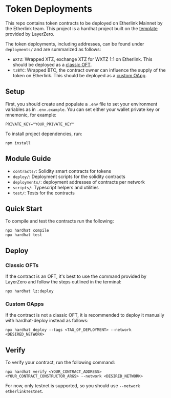 # Token Deployments

This repo contains token contracts to be deployed on Etherlink Mainnet by the Etherlink team. This project is a hardhat project built on the [template](https://docs.layerzero.network/v2/developers/evm/create-lz-oapp/start) provided by LayerZero.

The token deployments, including addresses, can be found under `deployments/` and are summarized as follows:
- `WXTZ`: Wrapped XTZ, exchange XTZ for WXTZ 1:1 on Etherlink. This should be deployed as a [classic OFT](#classic-ofts).
- `tzBTC`: Wrapped BTC, the contract owner can influence the supply of the token on Etherlink. This should be deployed as a [custom OApp](#custom-oapps).

## Setup

First, you should create and populate a `.env` file to set your environment variables as in `.env.example`. You can set either your wallet private key or mnemonic, for example:

```
PRIVATE_KEY="YOUR_PRIVATE_KEY"
```

To install project dependencies, run:

```
npm install
```

## Module Guide

- `contracts/`: Solidity smart contracts for tokens
- `deploy/`: Deployment scripts for the solidity contracts
- `deployments/`: deployment addresses of contracts per network
- `scripts/`: Typescript helpers and utilities
- `test/`: Tests for the contracts

## Quick Start

To compile and test the contracts run the following:

```
npx hardhat compile
npx hardhat test
```

## Deploy

### Classic OFTs

If the contract is an OFT, it's best to use the command provided by LayerZero and follow the steps outlined in the terminal:

```
npx hardhat lz:deploy
```

### Custom OApps

If the contract is not a classic OFT, it is recommended to deploy it manually with hardhat-deploy instead as follows:
```
npx hardhat deploy --tags <TAG_OF_DEPLOYMENT> --network <DESIRED_NETWORK>
```

## Verify

To verify your contract, run the following command:

```
npx hardhat verify <YOUR_CONTRACT_ADDRESS> <YOUR_CONTRACT_CONSTRUCTOR_ARGS> --network <DESIRED_NETWORK>
```

For now, only testnet is supported, so you should use `--network etherlinkTestnet`.